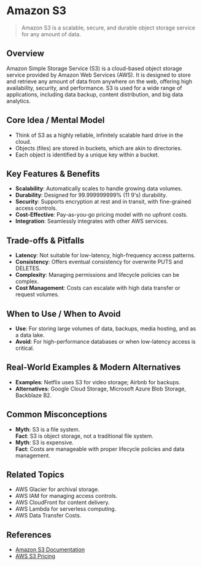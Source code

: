 # Amazon S3

> Amazon S3 is a scalable, secure, and durable object storage service for any amount of data.

## Overview
Amazon Simple Storage Service (S3) is a cloud-based object storage service provided by Amazon Web Services (AWS). It is designed to store and retrieve any amount of data from anywhere on the web, offering high availability, security, and performance. S3 is used for a wide range of applications, including data backup, content distribution, and big data analytics.

## Core Idea / Mental Model
- Think of S3 as a highly reliable, infinitely scalable hard drive in the cloud.
- Objects (files) are stored in buckets, which are akin to directories.
- Each object is identified by a unique key within a bucket.

## Key Features & Benefits
- **Scalability**: Automatically scales to handle growing data volumes.
- **Durability**: Designed for 99.999999999% (11 9's) durability.
- **Security**: Supports encryption at rest and in transit, with fine-grained access controls.
- **Cost-Effective**: Pay-as-you-go pricing model with no upfront costs.
- **Integration**: Seamlessly integrates with other AWS services.

## Trade-offs & Pitfalls
- **Latency**: Not suitable for low-latency, high-frequency access patterns.
- **Consistency**: Offers eventual consistency for overwrite PUTS and DELETES.
- **Complexity**: Managing permissions and lifecycle policies can be complex.
- **Cost Management**: Costs can escalate with high data transfer or request volumes.

## When to Use / When to Avoid
- **Use**: For storing large volumes of data, backups, media hosting, and as a data lake.
- **Avoid**: For high-performance databases or when low-latency access is critical.

## Real-World Examples & Modern Alternatives
- **Examples**: Netflix uses S3 for video storage; Airbnb for backups.
- **Alternatives**: Google Cloud Storage, Microsoft Azure Blob Storage, Backblaze B2.

## Common Misconceptions
- **Myth**: S3 is a file system.  
  **Fact**: S3 is object storage, not a traditional file system.
- **Myth**: S3 is expensive.  
  **Fact**: Costs are manageable with proper lifecycle policies and data management.

## Related Topics
- AWS Glacier for archival storage.
- AWS IAM for managing access controls.
- AWS CloudFront for content delivery.
- AWS Lambda for serverless computing.
- AWS Data Transfer Costs.

## References
- [Amazon S3 Documentation](https://docs.aws.amazon.com/s3/index.html)  
- [AWS S3 Pricing](https://aws.amazon.com/s3/pricing/)